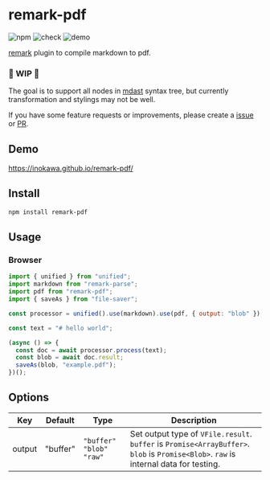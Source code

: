 # remark-pdf

![npm](https://img.shields.io/npm/v/remark-pdf) ![check](https://github.com/inokawa/remark-pdf/workflows/check/badge.svg) ![demo](https://github.com/inokawa/remark-pdf/workflows/demo/badge.svg)

[remark](https://github.com/remarkjs/remark) plugin to compile markdown to pdf.

### 🚧 WIP 🚧

The goal is to support all nodes in [mdast](https://github.com/syntax-tree/mdast) syntax tree, but currently transformation and stylings may not be well.

If you have some feature requests or improvements, please create a [issue](https://github.com/inokawa/remark-pdf/issues) or [PR](https://github.com/inokawa/remark-pdf/pulls).

## Demo

https://inokawa.github.io/remark-pdf/

## Install

```sh
npm install remark-pdf
```

## Usage

### Browser

```javascript
import { unified } from "unified";
import markdown from "remark-parse";
import pdf from "remark-pdf";
import { saveAs } from "file-saver";

const processor = unified().use(markdown).use(pdf, { output: "blob" });

const text = "# hello world";

(async () => {
  const doc = await processor.process(text);
  const blob = await doc.result;
  saveAs(blob, "example.pdf");
})();
```

## Options

| Key    | Default  | Type                        | Description                                                                                                                           |
| ------ | -------- | --------------------------- | ------------------------------------------------------------------------------------------------------------------------------------- |
| output | "buffer" | `"buffer"` `"blob"` `"raw"` | Set output type of `VFile.result`. `buffer` is `Promise<ArrayBuffer>`. `blob` is `Promise<Blob>`. `raw` is internal data for testing. |
